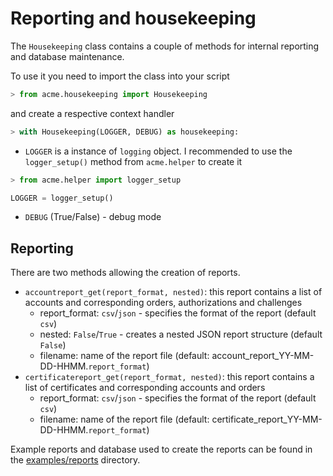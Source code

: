 <!-- markdownlint-disable  MD013 -->
# Reporting and housekeeping

The `Housekeeping` class contains a couple of methods for internal reporting and database maintenance.

To use it you need to import the class into your script

```python
> from acme.housekeeping import Housekeeping
```

and create a respective context handler

```python
> with Housekeeping(LOGGER, DEBUG) as housekeeping:
```

- `LOGGER` is a instance of `logging` object. I recommended to use the `logger_setup()` method from `acme.helper` to create it

```python
> from acme.helper import logger_setup

LOGGER = logger_setup()
```

- `DEBUG` (True/False) - debug mode

## Reporting

There are two methods allowing the creation of reports.

- `accountreport_get(report_format, nested)`: this report contains a list of accounts and corresponding orders, authorizations and challenges
  - report_format: `csv`/`json` - specifies the format of the report  (default `csv`)
  - nested: `False`/`True` - creates a nested JSON report structure (default `False`)
  - filename: name of the report file (default: account_report_YY-MM-DD-HHMM.`report_format`)
- `certificatereport_get(report_format, nested)`: this report contains a list of certificates and corresponding accounts and orders
  - report_format: `csv`/`json` - specifies the format of the report  (default `csv`)   
  - filename: name of the report file (default: certificate_report_YY-MM-DD-HHMM.`report_format`)

Example reports and database used to create the reports can be found in the [examples/reports](../examples/reports) directory.
